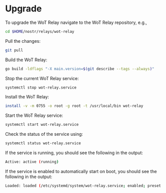 # Upgrade

To upgrade the WoT Relay navigate to the WoT Relay repository, e.g.,

```bash
cd $HOME/nostr/relays/wot-relay
```

Pull the changes:

```bash
git pull
```

Build the WoT Relay:

```bash
go build -ldflags "-X main.version=$(git describe --tags --always)"
```

Stop the current WoT Relay service:

```bash
systemctl stop wot-relay.service
```

Install the WoT Relay:

```bash
install -v -m 0755 -o root -g root -t /usr/local/bin wot-relay
```

Start the WoT Relay service:

```bash
systemctl start wot-relay.service
```

Check the status of the service using:

```bash
systemctl status wot-relay.service
```

If the service is running, you should see the following in the output:

```bash
Active: active (running)
```

If the service is enabled to automatically start on boot, you should see the following in the output:

```bash
Loaded: loaded (/etc/systemd/system/wot-relay.service; enabled; preset: enabled)
```
